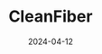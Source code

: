 ---  
layout: startup_page  
title: "CleanFiber"  
id: "cleanfiber.com"  
permalink: "/cleanfibercleanfiber.com04122024/"  
website: "https://www.cleanfiber.com/"  
funding_round: "Series B"  
funding_amount: "$28M"  
investors: "Spring Lane Capital, Ahlström Invest, AXA Investment Managers, Climate Innovation Capital, Tokyu Construction/Global Brain"  
about: "CleanFiber transforms recycled cardboard into cellulose insulation, addressing the dwindling supply of traditional newsprint-based insulation. Their innovative process overcomes challenges posed by contaminants in cardboard, creating a sustainable and cost-competitive alternative for the construction industry. The company has already built and operates a factory, demonstrating the viability of their technology."  
markets: "Building Materials, Sustainability, Recycling"  
hq: "Buffalo, New York, United States"  
founded_year: "2013"  
linkedin: "https://www.linkedin.com/company/cleanfiber"  
twitter: ""  
instagram: ""  
facebook: "https://www.facebook.com/cleanfiber"  
crunchbase: "https://www.crunchbase.com/organization/ultracell-insulation"  
pitchbook: "https://pitchbook.com/profiles/company/154978-39"  

date_display: "12-Apr-2024"  
date: "2024-04-12"

# SEO Optimization  
meta_title: "CleanFiber - Series B Funding ($28M)"  
meta_description: "CleanFiber, CleanFiber transforms recycled cardboard into cellulose insulation, addressing the dwindling supply of traditional newsprint-based insulation. Their i..."  
meta_keywords: "CleanFiber, Building Materials, Sustainability, Recycling, Series B funding"  
canonical_url: "https://startup.projectstartups.com/cleanfibercleanfiber.com04122024/"  
---